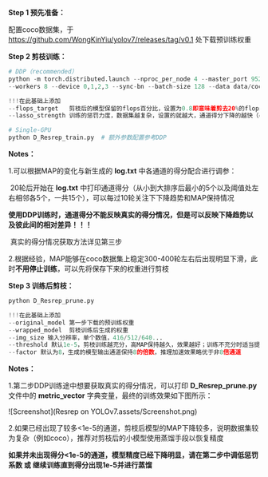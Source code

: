 **Step 1 预先准备：**

配置coco数据集，于 https://github.com/WongKinYiu/yolov7/releases/tag/v0.1 处下载预训练权重

**Step 2 剪枝训练：**

```python
# DDP（recommended）
python -m torch.distributed.launch --nproc_per_node 4 --master_port 9527 D_Resrep_train.py   
--workers 8 --device 0,1,2,3 --sync-bn --batch-size 128 --data data/coco.yaml --img 640 640 --cfg cfg/training/yolov7.yaml --weights '' --name yolov7 --hyp data/hyp.scratch.p5.yaml  # 注意模型对齐，不要直接拷贝

!!!在此基础上添加 
--flops_target   剪枝后的模型保留的flops百分比，设置为0.8即意味着剪去20%的flops
--lasso_strength 训练的惩罚力度，数据集越复杂，设置的就越大，通道得分下降的越快（coco设置为0.2，CIFAR-10设置为1e-4）

# Single-GPU
python D_Resrep_train.py  # 额外参数配置参考DDP
```

**Notes：**

1.可以根据MAP的变化与新生成的 **log.txt** 中各通道的得分配合进行调参：

​    20轮后开始在 **log.txt** 中打印通道得分（从小到大排序后最小的5个以及阈值处左右相邻各5个，一共15个），可以每过10轮关注下下降趋势和MAP保持情况

​    **使用DDP训练时，通道得分不能反映真实的得分情况，但是可以反映下降趋势以及彼此间的相对差异！！！**

​    真实的得分情况获取方法详见第三步

2.根据经验，MAP能够在coco数据集上稳定300-400轮左右后出现明显下滑，此时**不用停止训练**，可以先将保存下来的权重进行剪枝

**Step 3 训练后剪枝：**

```python
python D_Resrep_prune.py

!!!在此基础上添加
--original_model 第一步下载的预训练权重
--wrapped_model  剪枝训练后生成的权重
--img_size 输入分辨率，单个数值，416/512/640...
--threshold 默认1e-5，剪枝训练越充分，高MAP保持越久，效果越好；训练不充分时适当提高该值
--factor 默认为8，生成的模型输出通道保持8的倍数，推理加速效果略优于非8倍通道
```

**Notes：**

1.第二步DDP训练途中想要获取真实的得分情况，可以打印 **D_Resrep_prune.py** 文件中的 **metric_vector** 字典变量，最终的训练效果如下图所示：

![Screenshot](Resrep on YOLOv7.assets/Screenshot.png)

2.如果已经出现了较多<1e-5的通道，剪枝后模型的MAP下降较多，说明数据集较为复杂（例如coco），推荐对剪枝后的小模型使用蒸馏手段以恢复精度

   **如果并未出现得分<1e-5的通道，模型精度已经下降明显，请在第二步中调低惩罚系数 或 继续训练直到得分出现1e-5并进行蒸馏**

